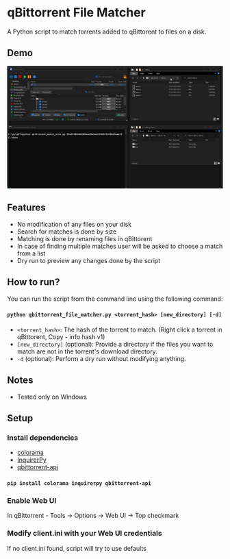 # qBittorrent File Matcher

A Python script to match torrents added to qBittorent to files on a disk.

## Demo

![demo](media/demo.webp "Made with ScreenToGif")

## Features

* No modification of any files on your disk
* Search for matches is done by size
* Matching is done by renaming files in qBittorent
* In case of finding multiple matches user will be asked to choose a match from a list
* Dry run to preview any changes done by the script

## How to run?

You can run the script from the command line using the following command:
#### ``python qbittorrent_file_matcher.py <torrent_hash> [new_directory] [-d]``

- `<torrent_hash>`: The hash of the torrent to match. (Right click a torrent in qBittorent, Copy - info hash v1)
- `[new_directory]` (optional): Provide a directory if the files you want to match are not in the torrent's download directory.
- `-d` (optional): Perform a dry run without modifying anything.

## Notes

* Tested only on Windows

## Setup

### Install dependencies

- [colorama](https://pypi.org/project/colorama/)
- [InquirerPy](https://pypi.org/project/inquirerpy/)
- [qbittorrent-api](https://pypi.org/project/qbittorrent-api/)

#### ``pip install colorama inquirerpy qbittorrent-api``

### Enable Web UI

In qBittorrent - Tools -> Options -> Web UI -> Top checkmark

### Modify client.ini with your Web UI credentials

If no client.ini found, script will try to use defaults
